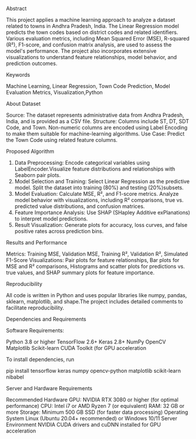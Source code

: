Abstract

This project applies a machine learning approach to analyze a dataset related to towns in Andhra Pradesh, India. The Linear Regression model predicts the town codes based on district codes and related identifiers. Various evaluation metrics, including Mean Squared Error (MSE), R-squared (R²), F1-score, and confusion matrix analysis, are used to assess the model's performance. The project also incorporates extensive visualizations to understand feature relationships, model behavior, and prediction outcomes.

Keywords

Machine Learning, Linear Regression, Town Code Prediction, Model Evaluation Metrics, Visualization,Python

About Dataset

Source: The dataset represents administrative data from Andhra Pradesh, India, and is provided as a CSV file.
Structure:
Columns include ST, DT, SDT Code, and Town.
Non-numeric columns are encoded using Label Encoding to make them suitable for machine-learning algorithms.
Use Case: Predict the Town Code using related feature columns.

Proposed Algorithm

1. Data Preprocessing: Encode categorical variables using LabelEncoder.Visualize feature distributions and relationships with Seaborn pair plots.
2. Model Selection and Training: Select Linear Regression as the predictive model. Split the dataset into training (80%) and testing (20%)subsets.
3. Model Evaluation: Calculate MSE, R², and F1-score metrics. Analyze model behavior with visualizations, including R² comparisons, true vs. predicted value distributions, and confusion matrices.
4. Feature Importance Analysis: Use SHAP (SHapley Additive exPlanations) to interpret model predictions.
5. Result Visualization: Generate plots for accuracy, loss curves, and false positive rates across prediction bins.

Results and Performance

Metrics: Training MSE, Validation MSE, Training R², Validation R², Simulated F1-Score
Visualizations: Pair plots for feature relationships, Bar plots for MSE and R² comparisons, Histograms and scatter plots for predictions vs. true values, and SHAP summary plots for feature importance.

Reproducibility

All code is written in Python and uses popular libraries like numpy, pandas, sklearn, matplotlib, and shape.The project includes detailed comments to facilitate reproducibility.

Dependencies and Requirements

Software Requirements:

Python 3.8 or higher
TensorFlow 2.6+
Keras 2.8+
NumPy
OpenCV
Matplotlib
Scikit-learn
CUDA Toolkit (for GPU acceleration

To install dependencies, run

pip install tensorflow keras numpy opencv-python matplotlib scikit-learn nibabel

Server and Hardware Requirements

Recommended Hardware
GPU: NVIDIA RTX 3080 or higher (for optimal performance)
CPU: Intel i7 or AMD Ryzen 7 (or equivalent)
RAM: 32 GB or more
Storage: Minimum 500 GB SSD (for faster data processing)
Operating System
Linux (Ubuntu 20.04+ recommended) or Windows 10/11
Server Environment
NVIDIA CUDA drivers and cuDNN installed for GPU acceleration
